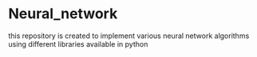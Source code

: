 # Neural_network
this repository is created to implement various neural network algorithms using different libraries available in python 
